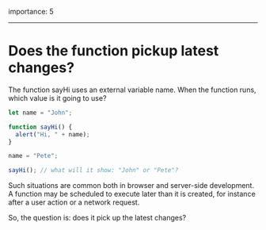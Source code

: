 importance: 5

---

# Does the function pickup latest changes?

The function sayHi uses an external variable name. When the function runs, which value is it going to use?

```js
let name = "John";

function sayHi() {
  alert("Hi, " + name);
}

name = "Pete";

sayHi(); // what will it show: "John" or "Pete"?
```

Such situations are common both in browser and server-side development. A function may be scheduled to execute later than it is created, for instance after a user action or a network request.

So, the question is: does it pick up the latest changes?
